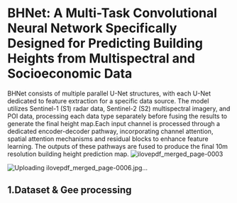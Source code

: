 BHNet: A Multi-Task Convolutional Neural Network Specifically Designed for Predicting Building Heights from Multispectral and Socioeconomic Data
===
BHNet consists of multiple parallel U-Net structures, with each U-Net dedicated to feature extraction for a specific data source. The model utilizes Sentinel-1 (S1) radar data, Sentinel-2 (S2) multispectral imagery, and POI data, processing each data type separately before fusing the results to generate the final height map.Each input channel is processed through a dedicated encoder-decoder pathway, incorporating channel attention, spatial attention mechanisms and residual blocks to enhance feature learning. The outputs of these pathways are fused to produce the final 10m resolution building height prediction map.
![ilovepdf_merged_page-0003](https://github.com/user-attachments/assets/6bcfaff0-d1b9-4445-86e2-16c8f549c7c1)

![Uploading ilovepdf_merged_page-0006.jpg…](https://github.com/user-attachments/assets/ilovepdf_merged_page-0006.jpg)

1.Dataset & Gee processing
----









